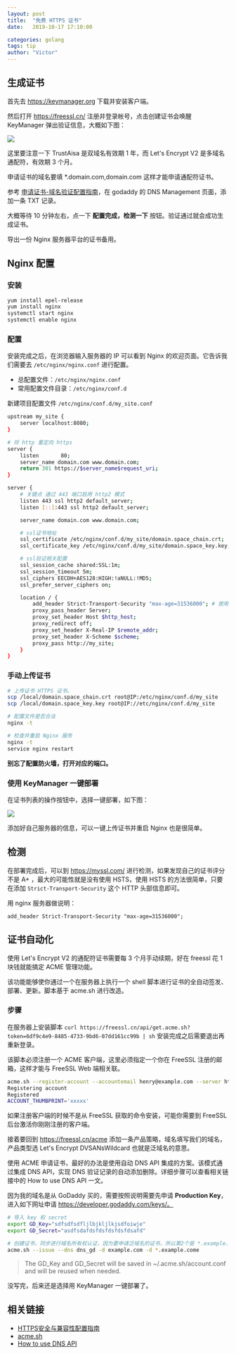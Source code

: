 ```yaml
---
layout: post
title:  "免费 HTTPS 证书"
date:   2019-10-17 17:10:00

categories: golang
tags: tip
author: "Victor"
---
```


## 生成证书

首先去 https://keymanager.org 下载并安装客户端。

然后打开 https://freessl.cn/ 注册并登录帐号，点击创建证书会唤醒 KeyManager 弹出验证信息，大概如下图：

![](https://raw.githubusercontent.com/wjp2013/wjp2013.github.io/master/assets/images/pictures/2019-10-17-gin-https/01.png)

这里要注意一下 TrustAisa 是双域名有效期 1 年，而 Let's Encrypt V2 是多域名通配符，有效期 3 个月。

申请证书的域名要填 *.domain.com,domain.com 这样才能申请通配符证书。

参考 [申请证书-域名验证配置指南](https://blog.freessl.cn/free-certificate-verification-guide/)，在 godaddy 的 DNS Management 页面，添加一条 TXT 记录。

大概等待 10 分钟左右，点一下 **配置完成，检测一下** 按钮。验证通过就会成功生成证书。

导出一份 Nginx 服务器平台的证书备用。

## Nginx 配置

### 安装

```bash
yum install epel-release
yum install nginx
systemctl start nginx
systemctl enable nginx
```

### 配置

安装完成之后，在浏览器输入服务器的 IP 可以看到 Nginx 的欢迎页面。它告诉我们需要去 `/etc/nginx/nginx.conf` 进行配置。

* 总配置文件：`/etc/nginx/nginx.conf`
* 常用配置文件目录：`/etc/nginx/conf.d`

新建项目配置文件 `/etc/nginx/conf.d/my_site.conf`

```bash
upstream my_site {
    server localhost:8080;
}

# 将 http 重定向 https
server {
    listen       80;
    server_name domain.com www.domain.com;
    return 301 https://$server_name$request_uri;
}

server {
    # 关键点 通过 443 端口启用 http2 模式
    listen 443 ssl http2 default_server;
    listen [::]:443 ssl http2 default_server;

    server_name domain.com www.domain.com;

    # ssl证书地址
    ssl_certificate /etc/nginx/conf.d/my_site/domain.space_chain.crt;
    ssl_certificate_key /etc/nginx/conf.d/my_site/domain.space_key.key;

    # ssl验证相关配置
    ssl_session_cache shared:SSL:1m;
    ssl_session_timeout 5m;
    ssl_ciphers EECDH+AES128:HIGH:!aNULL:!MD5;
    ssl_prefer_server_ciphers on;

    location / {
        add_header Strict-Transport-Security "max-age=31536000"; # 使用 HSTS
        proxy_pass_header Server;
        proxy_set_header Host $http_host;
        proxy_redirect off;
        proxy_set_header X-Real-IP $remote_addr;
        proxy_set_header X-Scheme $scheme;
        proxy_pass http://my_site;
    }
}
```

### 手动上传证书

```bash
# 上传证书 HTTPS 证书。
scp /local/domain.space_chain.crt root@IP:/etc/nginx/conf.d/my_site
scp /local/domain.space_key.key root@IP://etc/nginx/conf.d/my_site

# 配置文件是否合法
nginx -t

# 检查并重启 Nginx 服务
nginx -t
service nginx restart
```

**别忘了配置防火墙，打开对应的端口。**

### 使用 KeyManager 一键部署

在证书列表的操作按钮中，选择一键部署，如下图：

![](https://raw.githubusercontent.com/wjp2013/wjp2013.github.io/master/assets/images/pictures/2019-10-17-gin-https/02.png)

添加好自己服务器的信息，可以一键上传证书并重启 Nginx 也是很简单。

## 检测

在部署完成后，可以到 https://myssl.com/ 进行检测，如果发现自己的证书评分不是 A+ ，最大的可能性就是没有使用 HSTS，使用 HSTS 的方法很简单，只要在添加 `Strict-Transport-Security` 这个 HTTP 头部信息即可。

用 nginx 服务器做说明：

```nginx
add_header Strict-Transport-Security "max-age=31536000";
```

## 证书自动化

使用 Let's Encrypt V2 的通配符证书需要每 3 个月手动续期，好在 freessl 花 1 块钱就能搞定 ACME 管理功能。

该功能能够使你通过一个在服务器上执行一个 shell 脚本进行证书的全自动签发、部署、更新。脚本基于 acme.sh 进行改造。

### 步骤

在服务器上安装脚本 `curl https://freessl.cn/api/get.acme.sh?token=6df9c4e9-8485-4733-9bd6-07dd161cc99b | sh` 安装完成之后需要退出再重新登录。

该脚本必须注册一个 ACME 客户端，这里必须指定一个你在 FreeSSL 注册的邮箱，这样才能与 FreeSSL Web 端相关联。

```bash
acme.sh --register-account --accountemail henry@example.com --server https://acme.freessl.cn/directory
Registering account
Registered
ACCOUNT_THUMBPRINT='xxxxx'
```

如果注册客户端的时候不是从 FreeSSL 获取的命令安装，可能你需要到 FreeSSL 后台激活你刚刚注册的客户端。

接着要回到 https://freessl.cn/acme 添加一条产品策略，域名填写我们的域名，产品类型选 Let's Encrypt DVSANsWildcard 也就是泛域名的意思。

使用 ACME 申请证书，最好的办法是使用自动 DNS API 集成的方案。该模式通过集成 DNS API，实现 DNS 验证记录的自动添加删除。详细步骤可以查看相关链接中的 How to use DNS API 一文。

因为我的域名是从 GoDaddy 买的，需要按照说明需要先申请 **Production Key**，进入如下网址申请 https://developer.godaddy.com/keys/。

```bash
# 导入 key 和 secret
export GD_Key="sdfsdfsdfljlbjkljlkjsdfoiwje"
export GD_Secret="asdfsdafdsfdsfdsfdsfdsafd"

# 创建证书，同步进行域名所有权认证，因为要申请泛域名的证书，所以第2个是 *.example.come
acme.sh --issue --dns dns_gd -d example.com -d *.example.come
```

> The GD_Key and GD_Secret will be saved in ~/.acme.sh/account.conf and will be reused when needed.

没写完，后来还是选择用 KeyManager 一键部署了。

## 相关链接

* [HTTPS安全与兼容性配置指南](https://blog.myssl.com/https-security-compatibility-best-practices/)
* [acme.sh](https://github.com/Neilpang/acme.sh)
* [How to use DNS API](https://github.com/Neilpang/acme.sh/wiki/dnsapi)
